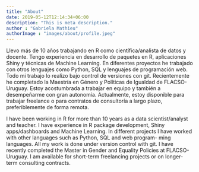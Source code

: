 ```yaml
---
title: "About"
date: 2019-05-12T12:14:34+06:00
description: "This is meta description."
author : "Gabriela Mathieu"
authorImage : "images/about/profile.jpeg"
---
```


Llevo más de 10 años trabajando en R como científica/analista de datos y docente. Tengo experiencia en desarrollo de paquetes en R, aplicaciones Shiny y técnicas de Machine Learning. En diferentes proyectos he trabajado con otros lenguajes como Python, SQL y lenguajes de programación web. Todo mi trabajo lo realizo bajo control de versiones con git. Recientemente he completado la Maestría en Género y Políticas de Igualdad de FLACSO-Uruguay. Estoy acostumbrada a trabajar en equipo y también a desempeñarme con gran autonomía. Actualmente, estoy disponible para trabajar freelance o para contratos de consultoría a largo plazo, preferiblemente de forma remota.


I have been working in R for more than 10 years as a data scientist/analyst and teacher. I have
experience in R package development, Shiny apps/dashboards and Machine Learning. In
different projects I have worked with other languages such as Python, SQL and web program-
ming languages. All my work is done under version control with git. I have recently completed
the Master in Gender and Equality Policies at FLACSO-Uruguay. I am available for short-term
freelancing projects or on longer-term consulting contracts.

